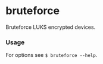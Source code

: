 # bruteforce

Bruteforce LUKS encrypted devices.

### Usage

For options see `$ bruteforce --help`.
